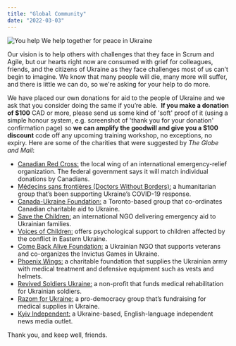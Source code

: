 ```yaml
---
title: "Global Community"
date: "2022-03-03"
---
```


![You help We help together for peace in Ukraine](src/content/page/global-community/images/Ukraine.jpg)

Our vision is to help others with challenges that they face in Scrum and Agile, but our hearts right now are consumed with grief for colleagues, friends, and the citizens of Ukraine as they face challenges most of us can’t begin to imagine. We know that many people will die, many more will suffer, and there is little we can do, so we're asking for your help to do more.

We have placed our own donations for aid to the people of Ukraine and we ask that you consider doing the same if you’re able.  **If you make a donation of $100** CAD or more, please send us some kind of 'soft' proof of it (using a simple honour system, e.g. screenshot of 'thank you for your donation' confirmation page) so **we can amplify the goodwill and give you a $100 discount** code off any upcoming training workshop, no exceptions, no expiry. Here are some of the charities that were suggested by _The Globe and Mail_:

- [Canadian Red Cross:](https://donate.redcross.ca/page/100227/donate/1?_ga=2.125878541.1041674209.1645872049-1232769696.1645872049&_gl=1*1ro22jf*_ga*MTIzMjc2OTY5Ni4xNjQ1ODcyMDQ5*_ga_376D8LHM0R*MTY0NTg3MjA0OC4xLjAuMTY0NTg3MjA0OC4w) the local wing of an international emergency-relief organization. The federal government says it will match individual donations by Canadians.
- [Médecins sans frontières (Doctors Without Borders):](https://www.doctorswithoutborders.ca/) a humanitarian group that’s been supporting Ukraine’s COVID-19 response.
- [Canada-Ukraine Foundation:](https://www.cufoundation.ca/) a Toronto-based group that co-ordinates Canadian charitable aid to Ukraine.
- [Save the Children:](https://www.savethechildren.ca/) an international NGO delivering emergency aid to Ukrainian families.
- [Voices of Children:](https://voices.org.ua/en/) offers psychological support to children affected by the conflict in Eastern Ukraine.
- [Come Back Alive Foundation:](https://savelife.in.ua/en/donate-en/) a Ukrainian NGO that supports veterans and co-organizes the Invictus Games in Ukraine.
- [Phoenix Wings:](http://wings-phoenix.org.ua/en/about-fund/) a charitable foundation that supplies the Ukrainian army with medical treatment and defensive equipment such as vests and helmets.
- [Revived Soldiers Ukraine:](https://www.rsukraine.org/) a non-profit that funds medical rehabilitation for Ukrainian soldiers.
- [Razom for Ukraine:](https://www.razomforukraine.org//) a pro-democracy group that’s fundraising for medical supplies in Ukraine.
- [Kyiv Independent:](https://kyivindependent.com/) a Ukraine-based, English-language independent news media outlet.

Thank you, and keep well, friends.
